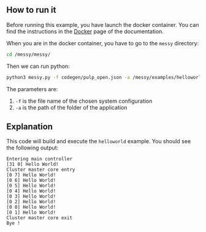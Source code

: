 ## How to run it

Before running this example, you have launch the docker container. You can find the instructions in the [Docker](../docker.md) page of the documentation.

When you are in the docker container, you have to go to the `messy` directory:

```bash
cd /messy/messy/
```

Then we can run python:

```bash
python3 messy.py -f codegen/pulp_open.json -a /messy/examples/helloworld
```
The parameters are:

1. `-f` is the file name of the chosen system configuration
2. `-a` is the path of the folder of the application

## Explanation
 
This code will build and execute the `helloworld` example. You should see the following output:

```
Entering main controller
[31 0] Hello World!
Cluster master core entry
[0 7] Hello World!
[0 6] Hello World!
[0 5] Hello World!
[0 4] Hello World!
[0 3] Hello World!
[0 2] Hello World!
[0 0] Hello World!
[0 1] Hello World!
Cluster master core exit
Bye !
```

<!-- ## Messy.py Explanation

The `messy.py` python scripts expects 2 arguments:

1. The first one is the file name of the chosen configuration. In the example, the basic pulp-open configuration is used.
2. The second one if the path of the folder of the application.

MESSY, during the build process, also the C++ SystemC-AMS sources of the used configuration (sensors, batteries etc.). Afterward it builds everything. The last step is to gather the configuration of the Instruction Set Simulator (ISS) and runs the simulation.

This python script, will then launch as a subprocesses some `Makefile` targets. Many RISC-V Instruction Set Simulators require to have a configuration file (i.e. memory and peripheral structure). These subprocesses will generate all of them. At the end of the build process, you should have 3 files inside the folder under `/messy/messy/gvsoc_deps`:

1. `gvsoc_config.json`
2. `hyperflash.bin`
3. `spiflash.bin` -->



